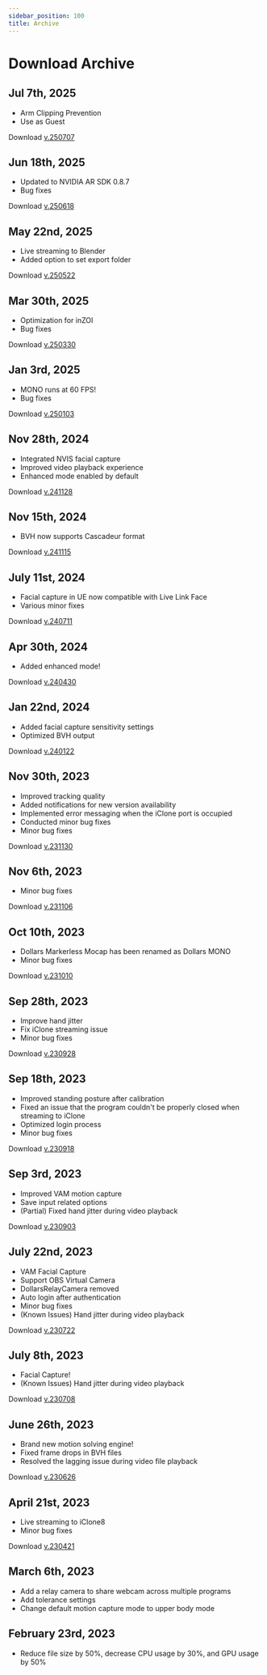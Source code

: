 ```yaml
---
sidebar_position: 100
title: Archive
---	
```


# Download Archive

## Jul 7th, 2025
- Arm Clipping Prevention
- Use as Guest

Download [v.250707](https://kilimanjaro.dollarsmocap.com/Dollars_MONO_250707.zip)

## Jun 18th, 2025
- Updated to NVIDIA AR SDK 0.8.7
- Bug fixes

Download [v.250618](https://kilimanjaro.dollarsmocap.com/Dollars_MONO_250618.zip)

## May 22nd, 2025
- Live streaming to Blender
- Added option to set export folder

Download [v.250522](https://kilimanjaro.dollarsmocap.com/Dollars_MONO_250522.zip)

## Mar 30th, 2025
- Optimization for inZOI
- Bug fixes

Download [v.250330](https://kilimanjaro.dollarsmocap.com/Dollars_MONO_250330_2.zip)

## Jan 3rd, 2025
- MONO runs at 60 FPS!
- Bug fixes

Download [v.250103](https://kilimanjaro.dollarsmocap.com/Dollars_MONO_250103_2.zip)

## Nov 28th, 2024
- Integrated NVIS facial capture
- Improved video playback experience
- Enhanced mode enabled by default

Download [v.241128](https://kilimanjaro.dollarsmocap.com/Dollars_MONO_241128.zip)

## Nov 15th, 2024
- BVH now supports Cascadeur format

Download [v.241115](https://kilimanjaro.dollarsmocap.com/Dollars_MONO_241115.zip)

## July 11st, 2024
- Facial capture in UE now compatible with Live Link Face
- Various minor fixes

Download [v.240711](https://kilimanjaro.dollarsmocap.com/Dollars_MONO_240711.zip)

## Apr 30th, 2024
- Added enhanced mode!

Download [v.240430](https://kilimanjaro.dollarsmocap.com/Dollars_MONO_240430.zip)

## Jan 22nd, 2024
- Added facial capture sensitivity settings
- Optimized BVH output

Download [v.240122](https://kilimanjaro.dollarsmocap.com/Dollars_MONO_240122.zip)

## Nov 30th, 2023
- Improved tracking quality
- Added notifications for new version availability
- Implemented error messaging when the iClone port is occupied
- Conducted minor bug fixes
- Minor bug fixes

Download [v.231130](https://kilimanjaro.dollarsmocap.com/Dollars_MONO_231130.zip)

## Nov 6th, 2023
- Minor bug fixes

Download [v.231106](https://kilimanjaro.sunnyview.tech/Dollars_MONO_231106.zip)

## Oct 10th, 2023
- Dollars Markerless Mocap has been renamed as Dollars MONO
- Minor bug fixes

Download [v.231010](https://kilimanjaro.sunnyview.tech/Dollars_MONO_231010.zip)

## Sep 28th, 2023
- Improve hand jitter
- Fix iClone streaming issue
- Minor bug fixes 

Download [v.230928](https://kilimanjaro.sunnyview.tech/Dollars_Markerless_230928.zip)

## Sep 18th, 2023
- Improved standing posture after calibration
- Fixed an issue that the program couldn't be properly closed when streaming to iClone
- Optimized login process
- Minor bug fixes 

Download [v.230918](https://kilimanjaro.sunnyview.tech/Dollars_Markerless_230918.zip)

## Sep 3rd, 2023
- Improved VAM motion capture
- Save input related options
- (Partial) Fixed hand jitter during video playback

Download [v.230903](https://kilimanjaro.sunnyview.tech/Dollars_Markerless_230903.zip)

## July 22nd, 2023
- VAM Facial Capture
- Support OBS Virtual Camera
- DollarsRelayCamera removed
- Auto login after authentication
- Minor bug fixes
- (Known Issues) Hand jitter during video playback 

Download [v.230722](https://kilimanjaro.sunnyview.tech/Dollars_Markerless_230722.zip)

## July 8th, 2023
- Facial Capture!
- (Known Issues) Hand jitter during video playback

Download [v.230708](https://kilimanjaro.sunnyview.tech/Dollars_Markerless_230708.zip)

## June 26th, 2023
- Brand new motion solving engine!
- Fixed frame drops in BVH files
- Resolved the lagging issue during video file playback

Download [v.230626](https://kilimanjaro.sunnyview.tech/Dollars_Markerless_230626.zip)

## April 21st, 2023
- Live streaming to iClone8
- Minor bug fixes

Download [v.230421](https://kilimanjaro.sunnyview.tech/Dollars_Markerless_230421.zip)

## March 6th, 2023
- Add a relay camera to share webcam across multiple programs
- Add tolerance settings
- Change default motion capture mode to upper body mode 

## February 23rd, 2023
- Reduce file size by 50%, decrease CPU usage by 30%, and GPU usage by 50%